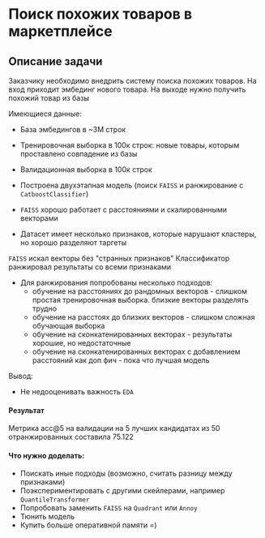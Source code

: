 # Поиск похожих товаров в маркетплейсе

## Описание задачи
Заказчику необходимо внедрить систему поиска похожих товаров. На вход приходит эмбединг нового товара. На выходе нужно получить похожий товар из базы

Имеющиеся данные:
- База эмбедингов в ~3М строк
- Тренировочная выборка в 100к строк: новые товары, которым проставлено совпадение из базы
- Валидационная выборка в 100к строк

 
- Построена двухэтапная модель (поиск `FAISS` и ранжирование с `CatboostClassifier`)
- `FAISS` хорошо работает с расстояниями и скалированными векторами
- Датасет имеет несколько признаков, которые нарушают кластеры, но хорошо разделяют таргеты

`FAISS` искал векторы без "странных признаков"
Классификатор ранжировал результаты со всеми признаками

- Для ранжирования попробованы несколько подходов:
    - обучение на расстояниях до рандомных векторов - слишком простая тренировочная выборка. близкие векторы разделять трудно
    - обучение на расстоях до близких векторов - слишком сложная обучающая выборка
    - обучение на сконкатенированных векторах - результаты хорошие, но недостаточные
    - обучение на сконкатенированных векторах с добавлением расстояний как доп фич - пока что лучшая модель
    
Вывод:
- Не недооценивать важность `EDA`

#### Результат
Метрика acc@5 на валидации на 5 лучших кандидатах из 50 отранжированных составила 75.122

#### Что нужно доделать:
- Поискать иные подходы (возможно, считать разницу между признаками)
- Поэкспериментировать с другими скейлерами, например `QuantileTransformer`
- Попробовать заменить `FAISS` на `Quadrant` или `Annoy`
- Тюнить модель
- Купить больше оперативной памяти =)
